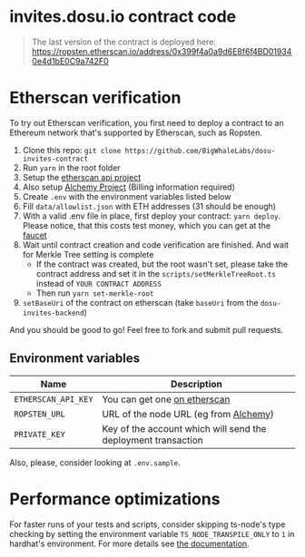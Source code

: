 # invites.dosu.io contract code

> The last version of the contract is deployed here: https://ropsten.etherscan.io/address/0x399f4a0a9d6E8f6f4BD019340e4d1bE0C9a742F0

# Etherscan verification

To try out Etherscan verification, you first need to deploy a contract to an Ethereum network that's supported by Etherscan, such as Ropsten.

1. Clone this repo: `git clone https://github.com/BigWhaleLabs/dosu-invites-contract`
2. Run `yarn` in the root folder
3. Setup the [etherscan api project][etherscanapi]
4. Also setup [Alchemy Project][alchemyapps] (Billing information required)
5. Create `.env` with the environment variables listed below
6. Fill `data/allowlist.json` with ETH addresses (31 should be enough)
6. With a valid .env file in place, first deploy your contract: `yarn deploy`. Please notice, that this costs test money, which you can get at the [faucet](https://app.mycrypto.com/faucet)
7. Wait until contract creation and code verification are finished. And wait for Merkle Tree setting is complete
    - If the contract was created, but the root wasn't set, please take the contract address and set it in the `scripts/setMerkleTreeRoot.ts` instead of `YOUR CONTRACT ADDRESS`
    - Then run `yarn set-merkle-root` 
8. `setBaseUri` of the contract on etherscan (take `baseUri` from the `dosu-invites-backend`)

And you should be good to go! Feel free to fork and submit pull requests.

## Environment variables

| Name                | Description                                                   |
| ------------------- | ------------------------------------------------------------- |
| `ETHERSCAN_API_KEY` | You can get one [on etherscan][etherscanapi]                  |
| `ROPSTEN_URL`       | URL of the node URL (eg from [Alchemy][alchemyapps])          |
| `PRIVATE_KEY`       | Key of the account which will send the deployment transaction |

Also, please, consider looking at `.env.sample`.

# Performance optimizations

For faster runs of your tests and scripts, consider skipping ts-node's type checking by setting the environment variable `TS_NODE_TRANSPILE_ONLY` to `1` in hardhat's environment. For more details see [the documentation](https://hardhat.org/guides/typescript.html#performance-optimizations).

[alchemyapps]: https://dashboard.alchemyapi.io/apps/
[etherscanapi]: https://etherscan.io/myapikey
